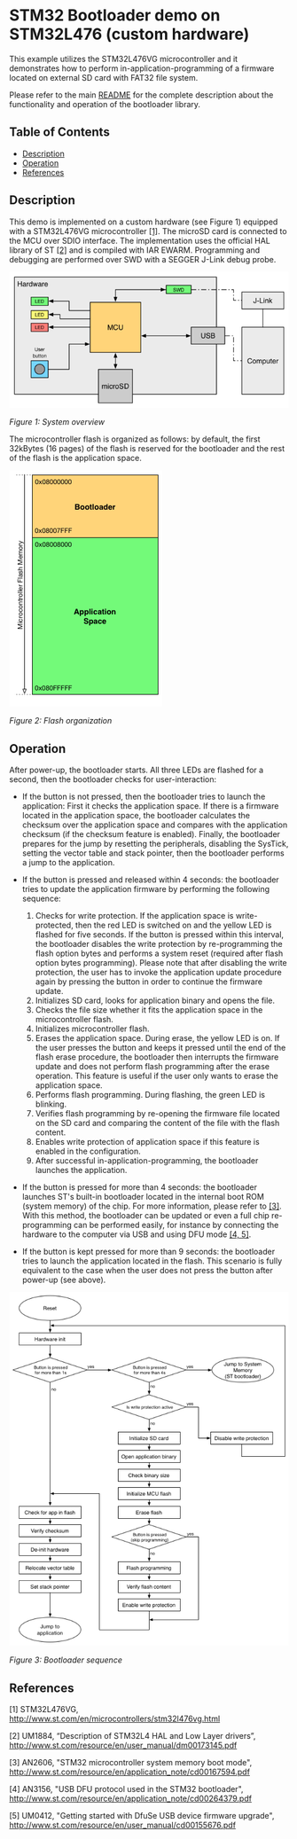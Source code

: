 # STM32 Bootloader demo on STM32L476 (custom hardware)
This example utilizes the STM32L476VG microcontroller and it demonstrates how to perform in-application-programming of a firmware located on external SD card with FAT32 file system.

Please refer to the main [README](../../README.md) for the complete description about the functionality and operation of the bootloader library.

## Table of Contents
- [Description](#description)
- [Operation](#operation)
- [References](#references)

## Description
This demo is implemented on a custom hardware (see Figure 1) equipped with a STM32L476VG microcontroller [[1]](#references). The microSD card is connected to the MCU over SDIO interface. The implementation uses the official HAL library of ST [[2]](#references) and is compiled with IAR EWARM. Programming and debugging are performed over SWD with a SEGGER J-Link debug probe.

![System overview](../../docs/img/system-overview.png)

*Figure 1: System overview*

The microcontroller flash is organized as follows: by default, the first 32kBytes (16 pages) of the flash is reserved for the bootloader and the rest of the flash is the application space.

![Flash organization](../../docs/img/flash-organization.png)

*Figure 2: Flash organization*

## Operation
After power-up, the bootloader starts. All three LEDs are flashed for a second, then the bootloader checks for user-interaction:

- If the button is not pressed, then the bootloader tries to launch the application: First it checks the application space. If there is a firmware located in the application space, the bootloader calculates the checksum over the application space and compares with the application checksum (if the checksum feature is enabled). Finally, the bootloader prepares for the jump by resetting the peripherals, disabling the SysTick, setting the vector table and stack pointer, then the bootloader performs a jump to the application.

- If the button is pressed and released within 4 seconds: the bootloader tries to update the application firmware by performing the following sequence:

    1. Checks for write protection. If the application space is write-protected, then the red LED is switched on and the yellow LED is flashed for five seconds. If the button is pressed within this interval, the bootloader disables the write protection by re-programming the flash option bytes and performs a system reset (required after flash option bytes programming). Please note that after disabling the write protection, the user has to invoke the application update procedure again by pressing the button in order to continue the firmware update.
    2. Initializes SD card, looks for application binary and opens the file.
    3. Checks the file size whether it fits the application space in the microcontroller flash.
    4. Initializes microcontroller flash.
    5. Erases the application space. During erase, the yellow LED is on. If the user presses the button and keeps it pressed until the end of the flash erase procedure, the bootloader then interrupts the firmware update and does not perform flash programming after the erase operation. This feature is useful if the user only wants to erase the application space.
    6. Performs flash programming. During flashing, the green LED is blinking.
    7. Verifies flash programming by re-opening the firmware file located on the SD card and comparing the content of the file with the flash content.
    8. Enables write protection of application space if this feature is enabled in the configuration.
    9. After successful in-application-programming, the bootloader launches the application.

- If the button is pressed for more than 4 seconds: the bootloader launches ST's built-in bootloader located in the internal boot ROM (system memory) of the chip. For more information, please refer to [[3]](#references). With this method, the bootloader can be updated or even a full chip re-programming can be performed easily, for instance by connecting the hardware to the computer via USB and using DFU mode [[4, 5]](#references).

- If the button is kept pressed for more than 9 seconds: the bootloader tries to launch the application located in the flash. This scenario is fully equivalent to the case when the user does not press the button after power-up (see above).

![Bootloader sequence](../../docs/img/bootloader-sequence.png)

*Figure 3: Bootloader sequence*

## References
[1] STM32L476VG, http://www.st.com/en/microcontrollers/stm32l476vg.html

[2] UM1884, “Description of STM32L4 HAL and Low Layer drivers”, http://www.st.com/resource/en/user_manual/dm00173145.pdf

[3] AN2606, "STM32 microcontroller system memory boot mode", http://www.st.com/resource/en/application_note/cd00167594.pdf

[4] AN3156, "USB DFU protocol used in the STM32 bootloader", http://www.st.com/resource/en/application_note/cd00264379.pdf

[5] UM0412, "Getting started with DfuSe USB device firmware upgrade", http://www.st.com/resource/en/user_manual/cd00155676.pdf
